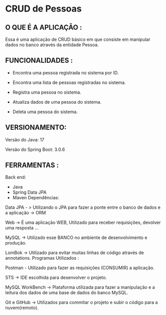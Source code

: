 # CRUD de Pessoas

## O QUE É A APLICAÇÃO :

Essa é uma aplicação de CRUD básico em que consiste em manipular dados no banco através da entidade Pessoa.

## FUNCIONALIDADES :

- Encontra uma pessoa registrada no sistema por ID.

- Encontra uma lista de pessoas registradas no sistema.

- Registra uma pessoa no sistema.

- Atualiza dados de uma pessoa do sistema.

- Deleta uma pessoa do sistema.
 ## VERSIONAMENTO: 
 
  Versão do Java: 17

  Versão do Spring Boot: 3.0.6
  
## FERRAMENTAS :

Back end:
- Java
- Spring Data JPA
- Maven Dependências:

Data JPA - > Utilizando o JPA para fazer a ponte entre o banco de dados e a aplicação -> ORM

Web -> É uma aplicação WEB, Utilizado para receber requisições, devolver uma resposta ...

MySQL -> Utilizado esse BANCO no ambiente de desenvolvimento e produção.

LomBok -> Utilizado para evitar muitas linhas de código através de annotations. Programas Utilizados :

Postman - Utilizado para fazer as requisições (CONSUMIR) a aplicação.

STS -> IDE escolhida para desenvolver o projeto.

MySQL WorkBench -> Plataforma utilizada para fazer a manipulação e a leitura dos dados de uma base de dados do banco MySQL.

Git e GitHub -> Utilizados para commitar o projeto e subir o código para a nuvem(remoto). 
